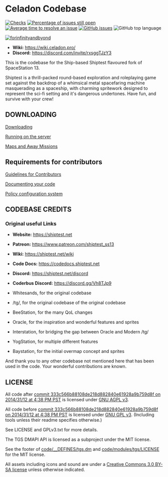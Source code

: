 # Celadon Codebase

[![Checks](https://github.com/shiptest-ss13/Shiptest/workflows/Checks/badge.svg)](https://github.com/shiptest-ss13/Shiptest/actions/workflows/ci_suite.yml) [![Percentage of issues still open](http://isitmaintained.com/badge/open/shiptest-ss13/Shiptest.svg)](https://isitmaintained.com/project/shiptest-ss13/Shiptest "Percentage of issues still open") [![Average time to resolve an issue](http://isitmaintained.com/badge/resolution/shiptest-ss13/Shiptest.svg)](https://isitmaintained.com/project/shiptest-ss13/Shiptest "Average time to resolve an issue") [![GitHub issues](https://img.shields.io/github/issues/shiptest-ss13/Shiptest)](https://github.com/shiptest-ss13/Shiptest/issues) ![GitHub top language](https://img.shields.io/github/languages/top/shiptest-ss13/Shiptest)

[![forinfinityandbyond](https://user-images.githubusercontent.com/5211576/29499758-4efff304-85e6-11e7-8267-62919c3688a9.gif)](https://www.reddit.com/r/SS13/comments/5oplxp/what_is_the_main_problem_with_byond_as_an_engine/dclbu1a)

-   **Wiki:** <https://wiki.celadon.pro/>
-   **Discord:** <https://discord.com/invite/rxsggTJzY3>

This is the codebase for the Ship-based Shiptest flavoured fork of SpaceStation 13.

Shiptest is a thrill-packed round-based exploration and roleplaying game set against the backdrop of a whimsical metal spacefaring machine masquerading as a spaceship, with charming spritework designed to represent the sci-fi setting and it's dangerous undertones. Have fun, and survive with your crew!

## DOWNLOADING

[Downloading](.github/DOWNLOADING.md)

[Running on the server](.github/RUNNING_A_SERVER.md)

[Maps and Away Missions](.github/MAPS_AND_AWAY_MISSIONS.md)

## Requirements for contributors

[Guidelines for Contributors](.github/CONTRIBUTING.md)

[Documenting your code](.github/AUTODOC_GUIDE.md)

[Policy configuration system](.github/POLICYCONFIG.md)

## CODEBASE CREDITS
### Original useful Links
-   **Website:** <https://shiptest.net>
-   **Patreon:** <https://www.patreon.com/shiptest_ss13>
-   **Wiki:** <https://shiptest.net/wiki>
-   **Code Docs:** <https://codedocs.shiptest.net>
-   **Discord:** <https://shiptest.net/discord>
-   **Coderbus Discord:** <https://discord.gg/Vh8TJp9>

-   Whitesands, for the original codebase
-   /tg/, for the original codebase of the original codebase
-   BeeStation, for the many QoL changes
-   Oracle, for the inspiration and wonderful features and sprites
-   Interstation, for bridging the gap between Oracle and Modern /tg/
-   YogStation, for multiple different features
-   Baystation, for the initial overmap concept and sprites

And thank you to any other codebase not mentioned here that has been used in the code. Your wonderful contributions are known.

## LICENSE

All code after [commit 333c566b88108de218d882840e61928a9b759d8f on 2014/31/12 at 4:38 PM PST](https://github.com/tgstation/tgstation/commit/333c566b88108de218d882840e61928a9b759d8f) is licensed under [GNU AGPL v3](https://www.gnu.org/licenses/agpl-3.0.html).

All code before [commit 333c566b88108de218d882840e61928a9b759d8f on 2014/31/12 at 4:38 PM PST](https://github.com/tgstation/tgstation/commit/333c566b88108de218d882840e61928a9b759d8f) is licensed under [GNU GPL v3](https://www.gnu.org/licenses/gpl-3.0.html).
(Including tools unless their readme specifies otherwise.)

See LICENSE and GPLv3.txt for more details.

The TGS DMAPI API is licensed as a subproject under the MIT license.

See the footer of [code/\_\_DEFINES/tgs.dm](./code/__DEFINES/tgs.dm) and [code/modules/tgs/LICENSE](./code/modules/tgs/LICENSE) for the MIT license.

All assets including icons and sound are under a [Creative Commons 3.0 BY-SA license](https://creativecommons.org/licenses/by-sa/3.0/) unless otherwise indicated.
